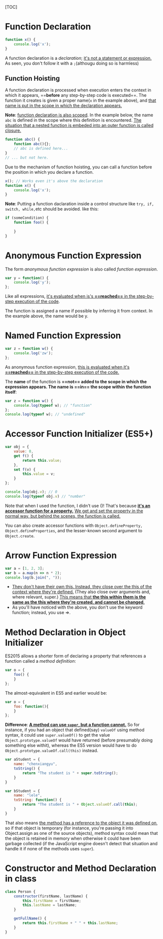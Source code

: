 [TOC]
# Function Declaration
```js
function x() {
    console.log('x');
}
```
A function declaration is a *declaration*; <u>it's not a statement or expression.</u> As seen, you don't follow it with a `;`(althougu doing so is harmless)

## Function Hoisting
A function declaration is processed when execution enters the context in which it appears, ==**before** any step-by-step code is executed==. The function it creates is given a proper name(`x` in the example above), and <u>that name is put in the scope in which the declaration appears.</u>

**Note**: <u>function declaration is also scoped</u>. In the example below, the name ```abc``` is defined in the scope where this definition is encountered. <u>The situation that a nested function is embeded into an outer function is called closure.</u> 
```js
function abc() {
    function abc(){};
    // abc is defined here...
}
// ... but not here.
```

Due to the mechanism of function hoisting, you can call a function before the position in which you declare a function.
```js
x(); // Works even it's above the declaration
function x() {
    console.log('x');
}
```
**Note**: Putting a function daclaration inside a control structure like ```try, if, switch, while,```etc should be avoided. like this:
```js
if (someCondition) {
    function foo() {
        
    }
}
```

# Anonymous Function Expression
The form *anonymous function expression* is also called *function expression*.
```js
var y = function() {
    console.log('y');
};
```
Like all expressions, <u>it's evaluated when is's **==reached==** in the step-by-step execution of the code</u>.

The function is assigned a name if possible by inferring it from context. In the example above, the name would be y. 

# Named Function Expression
```js
var z = function w() {
    console.log('zw');
};
```
As anonymous function expression, <u>this is evaluated when it's **==reached==** in the step-by-step execution of the code.</u>

The **name** of the function is **==not== added to the scope in which the expression appears. The name is ==in== the scope within the function itself**:
```js
var z = function w() {
    console.log(typeof w); // "function"
};
console.log(typeof w); // "undefined"
```

# Accessor Function Initializer (ES5+)
```js
var obj = {
    value: 0,
    get f() {
        return this.value;
    },
    set f(v) {
        this.value = v;
    }
};

console.log(obj.v); // 0
console.log(typeof obj.v) // "number"
```
Note that when I used the function, I didn't use ()! That's because <u>**it's an accessor function for a property.**</u> <u>We get and set the property in the normal way, but behind the scenes, the function is called.</u>

You can also create accessor functions with `Object.defineProperty, Object.defineProperties`, and the lesser-known second argument to `Object.create`.

# Arrow Function Expression
```js
var a = [1, 2, 3];
var b = a.map(n => n * 2);
console.log(b.join(", ")); 
```

- <u>They don't have their own this. Instead, they close over the this of the context where they're defined.</u> (They also close over arguments and, where relevant, super.) <u>This means that **the this within them is the same as the this where they're created, and cannot be changed**.</u>
- As you'll have noticed with the above, you don't use the keyword function; instead, you use =>.

# Method Declaration in Object Initializer
ES2015 allows a shorter form of declaring a property that references a function called a *method definition*:
```js
var o = {
    foo() {
    }
};
```
The almost-equivalent in ES5 and earlier would be:
```js
var o = {
    foo: function(){
    }
};
```
**Difference**:
<u>**A method can use ```super```, but a function cannot.**</u> So for instance, if you had an object that defined(say) ```valueOf``` using method syntax, it could use ```super.valueOf()``` to get the value ```Object.prototype.valueOf``` would have returned (before presumably doing something else withit), whereas the ES5 version would have to do ```Object.prototype.valueOf.call(this)``` instead.

```js
var aStudent = {
    name: "chenxiangyu",
    toString() {
        return "The student is " + super.toString(); 
    }
}

var bStudent = {
    name: "lele",
    toString: function() {
        return "The student is " + Object.valueOf.call(this);
    }
}
```

That also means <u>the method has a reference to the object it was defined on</u>,  so if that object is temporary (for instance, you're passing it into Object.assign as one of the source objects), method syntax could mean that the object is retained in memory when otherwise it could have been garbage collected (if the JavaScript engine doesn't detect that situation and handle it if none of the methods uses ```super```).

# Constructor and Method Declaration in class
```js
class Person {
    constructor(firstName, lastName) {
        this.firstName = firstName;
        this.lastName = lastName;
    }

    getFullName() {
        return this.firstName + " " + this.lastName;
    }
}
```












